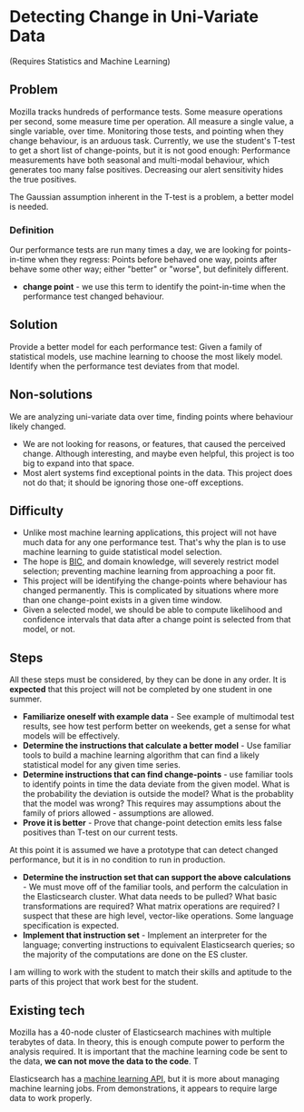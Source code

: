 
# Detecting Change in Uni-Variate Data
(Requires Statistics and Machine Learning)

## Problem

Mozilla tracks hundreds of performance tests. Some measure operations per second, some measure time per operation. All measure a single value, a single variable, over time. Monitoring those tests, and pointing when they change behaviour, is an arduous task. Currently, we use the student's T-test to get a short list of change-points, but it is not good enough: Performance measurements have both seasonal and multi-modal behaviour, which generates too many false positives. Decreasing our alert sensitivity hides the true positives. 

The Gaussian assumption inherent in the T-test is a problem, a better model is needed.

### Definition

Our performance tests are run many times a day, we are looking for points-in-time when they regress: Points before behaved one way, points after behave some other way; either "better" or "worse", but definitely different.  

* **change point** - we use this term to identify the point-in-time when the performance test changed behaviour.

## Solution 

Provide a better model for each performance test: Given a family of statistical models, use machine learning to choose the most likely model. Identify when the performance test deviates from that model.

## Non-solutions

We are analyzing uni-variate data over time, finding points where behaviour likely changed.

* We are not looking for reasons, or features, that caused the perceived change. Although interesting, and maybe even helpful, this project is too big to expand into that space. 
* Most alert systems find exceptional points in the data. This project does not do that; it should be ignoring those one-off exceptions.

## Difficulty 

* Unlike most machine learning applications, this project will not have much data for any one performance test. That's why the plan is to use machine learning to guide statistical model selection.
* The hope is [BIC](https://en.wikipedia.org/wiki/Bayesian_information_criterion), and domain knowledge, will severely restrict model selection; preventing machine learning from approaching a poor fit.   
* This project will be identifying the change-points where behaviour has changed permanently. This is complicated by situations where more than one change-point exists in a given time window.  
* Given a selected model, we should be able to compute likelihood and confidence intervals that data after a change point is selected from that model, or not.

## Steps

All these steps must be considered, by they can be done in any order. It is **expected** that this project will not be completed by one student in one summer.

* **Familiarize oneself with example data** - See example of multimodal test results, see how test perform better on weekends, get a sense for what models will be effectively.
* **Determine the instructions that calculate a better model** - Use familiar tools to build a machine learning algorithm that can find a likely statistical model for any given time series. 
* **Determine instructions that can find change-points** - use familiar tools to identify points in time the data deviate from the given model.  What is the probability the deviation is outside the model?  What is the probablity that the model was wrong?  This requires may assumptions about the family of priors allowed - assumptions are allowed.
* **Prove it is better** - Prove that change-point detection emits less false positives than T-test on our current tests.  

At this point it is assumed we have a prototype that can detect changed performance, but it is in no condition to run in production.

* **Determine the instruction set that can support the above calculations** - We must move off of the familiar tools, and perform the calculation in the Elasticsearch cluster.  What data needs to be pulled?  What basic transformations are required?  What matrix operations are required?  I suspect that these are high level, vector-like operations. Some language specification is expected. 
* **Implement that instruction set** - Implement an interpreter for the language; converting instructions to equivalent Elasticsearch queries; so the majority of the computations are done on the ES cluster.

I am willing to work with the student to match their skills and aptitude to the parts of this project that work best for the student.  

## Existing tech

Mozilla has a 40-node cluster of Elasticsearch machines with multiple terabytes of data. In theory, this is enough compute power to perform the analysis required. It is important that the machine learning code be sent to the data, **we can not move the data to the code**.  T

Elasticsearch has a [machine learning API](https://www.elastic.co/guide/en/elasticsearch/reference/current/ml-apis.html), but it is more about managing machine learning jobs. From demonstrations, it appears to require large data to work properly. 



  
